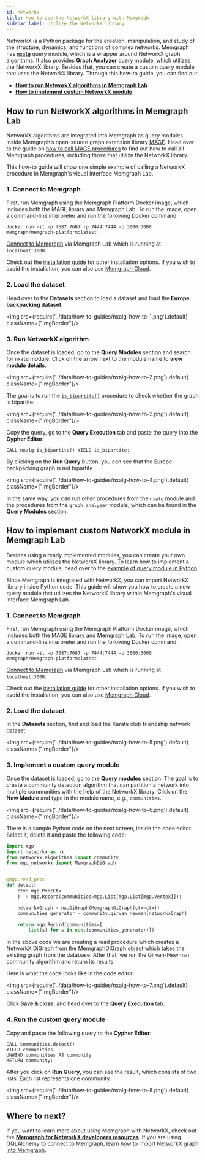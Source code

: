 ```yaml
---
id: networkx
title: How to use the NetworkX library with Memgraph
sidebar_label: Utilize the NetworkX library
---
```


NetworkX is a Python package for the creation, manipulation, and study of the structure,
dynamics, and functions of complex networks. Memgraph has [**`nxalg`**](/docs/mage/query-modules/python/nxalg) query module, which is a wrapper around NetworkX graph algorithms. It also provides **[Graph Analyzer](/mage/query-modules/python/graph-analyzer)** query module, which utilizes the NetworkX library. Besides that, you can create a custom query module that uses the NetworkX library. Through this how-to guide, you can find out:

- [**How to run NetworkX algorithms in Memgraph Lab**](#how-to-run-networkx-algorithms-in-memgraph-lab)
- [**How to implement custom NetworkX module**](#how-to-implement-custom-networkx-module)


## How to run NetworkX algorithms in Memgraph Lab

NetworkX algorithms are integrated into Memgraph as query modules inside Memgraph’s open-source graph extension library [MAGE](/docs/mage). Head over to the guide on [how to call MAGE procedures](/docs/mage/usage/calling-procedures) to find out how to call all Memgraph procedures, including those that utilize the NetworkX library.

This how-to guide will show one simple example of calling a NetworkX procedure in Memgraph's visual interface Memgraph Lab. 

### 1. Connect to Memgraph

First, run Memgraph using the Memgraph Platform Docker image, which includes both the MAGE library and Memgraph Lab. 
To run the image, open a command-line interpreter and run the following Docker command:

```
docker run -it -p 7687:7687 -p 7444:7444 -p 3000:3000 memgraph/memgraph-platform:latest
```

[Connect to Memgraph](/docs/memgraph-lab/connect-to-memgraph#connecting-to-memgraph) via Memgraph Lab which is running at `localhost:3000`. 

Check out the [installation guide](/docs/memgraph/installation) for other installation options. If you wish to avoid the installation, you can also use [Memgraph Cloud](/docs/memgraph-cloud/).

### 2. Load the dataset

Head over to the **Datasets** section to load a dataset and load the **Europe backpacking dataset**. 

<img src={require('../data/how-to-guides/nxalg-how-to-1.png').default} className={"imgBorder"}/>

### 3. Run NetworkX algorithm

Once the dataset is loaded, go to the **Query Modules** section and search for `nxalg` module. Click on the arrow next to the module name to **view module details**. 

<img src={require('../data/how-to-guides/nxalg-how-to-2.png').default} className={"imgBorder"}/>

The goal is to run the [`is_bipartite()`](/docs/mage/query-modules/python/nxalg#is_bipartite) procedure to check whether the graph is bipartite. 

<img src={require('../data/how-to-guides/nxalg-how-to-3.png').default} className={"imgBorder"}/>

Copy the query, go to the **Query Execution** tab and paste the query into the **Cypher Editor**:

```cypher 
CALL nxalg.is_bipartite() YIELD is_bipartite;
```

By clicking on the **Run Query** button, you can see that the Europe backpacking graph is not bipartite.

<img src={require('../data/how-to-guides/nxalg-how-to-4.png').default} className={"imgBorder"}/>

In the same way, you can run other procedures from the `nxalg` module and the procedures from the `graph_analyzer` module, which can be found in the **Query Modules** section.

## How to implement custom NetworkX module in Memgraph Lab

Besides using already implemented modules, you can create your own module which utilizes the NetworkX library.
To learn how to implement a custom query module, head over to the [example of query module in Python](/docs/memgraph/reference-guide/query-modules/implement-custom-query-modules/custom-query-module-example#python-api).

Since Memgraph is integrated with NetworkX, you can import NetworkX library inside Python code. This guide will show you how to create a new query module that utilizes the NetworkX library within Memgraph's visual interface Memgraph Lab.

### 1. Connect to Memgraph

First, run Memgraph using the Memgraph Platform Docker image, which includes both the MAGE library and Memgraph Lab. 
To run the image, open a command-line interpreter and run the following Docker command:

```
docker run -it -p 7687:7687 -p 7444:7444 -p 3000:3000 memgraph/memgraph-platform:latest
```

[Connect to Memgraph](/docs/memgraph-lab/connect-to-memgraph#connecting-to-memgraph) via Memgraph Lab which is running at `localhost:3000`. 

Check out the [installation guide](/docs/memgraph/installation) for other installation options. If you wish to avoid the installation, you can also use [Memgraph Cloud](/docs/memgraph-cloud/).

### 2. Load the dataset

In the **Datasets** section, find and load the Karate club friendship network dataset. 

<img src={require('../data/how-to-guides/nxalg-how-to-5.png').default} className={"imgBorder"}/>

### 3. Implement a custom query module

Once the dataset is loaded, go to the **Query modules** section. The goal is to create a community detection algorithm that can partition a network into multiple communities with the help of the NetworkX library. Click on the **New Module** and type in the module name, e.g., `communities`. 

<img src={require('../data/how-to-guides/nxalg-how-to-6.png').default} className={"imgBorder"}/>

There is a sample Python code on the next screen, inside the code editor. Select it, delete it and paste the following code:

```python
import mgp
import networkx as nx
from networkx.algorithms import community
from mgp_networkx import MemgraphDiGraph


@mgp.read_proc
def detect(
    ctx: mgp.ProcCtx
    ) -> mgp.Record(communities=mgp.List[mgp.List[mgp.Vertex]]):

    networkxGraph = nx.DiGraph(MemgraphDiGraph(ctx=ctx))
    communities_generator = community.girvan_newman(networkxGraph)

    return mgp.Record(communities=[
        list(s) for s in next(communities_generator)])
```

In the above code we are creating a read procedure which creates a NetworkX DiGraph from the MemgraphDiGraph object which takes the existing graph from the database. After that, we run the Girvan-Newman community algorithm and return its results.

Here is what the code looks like in the code editor:

<img src={require('../data/how-to-guides/nxalg-how-to-7.png').default} className={"imgBorder"}/>

Click **Save & close**, and head over to the **Query Execution** tab. 

### 4. Run the custom query module

Copy and paste the following query to the **Cypher Editor**: 

```cypher
CALL communities.detect()
YIELD communities
UNWIND communities AS community
RETURN community;
```

After you click on **Run Query**, you can see the result, which consists of two lists. Each list represents one community. 

<img src={require('../data/how-to-guides/nxalg-how-to-8.png').default} className={"imgBorder"}/>


## Where to next?

If you want to learn more about using Memgraph with NetworkX, check out the [**Memgraph for NetworkX developers resources**](https://memgraph.com/memgraph-for-networkx?utm_source=networkx-guide&utm_medium=referral&utm_campaign=networkx_ppp&utm_term=docs%2Bhowtoutilize&utm_content=resources). If you are using GQLAlchemy to connect to Memgraph, learn [how to import NetworkX graph into Memgraph](/docs/gqlalchemy/how-to-guides/import-python-graphs#import-networkx-graph-into-memgraph).

